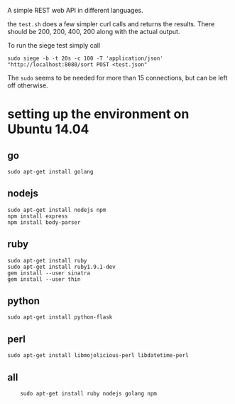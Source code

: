 A simple REST web API in different languages.

the `test.sh` does a few simpler curl calls and returns the results. There should be 200, 200, 400, 200 along with the actual output.

To run the siege test simply call

```shell
sudo siege -b -t 20s -c 100 -T 'application/json' "http://localhost:8080/sort POST <test.json"
```

The `sudo` seems to be needed for more than 15 connections, but can be left off otherwise.

# setting up the environment on Ubuntu 14.04

## go

```shell
sudo apt-get install golang
```

## nodejs

```shell
sudo apt-get install nodejs npm
npm install express
npm install body-parser
```

## ruby

```shell
sudo apt-get install ruby
sudo apt-get install ruby1.9.1-dev
gem install --user sinatra
gem install --user thin
```

## python

```shell
sudo apt-get install python-flask
```

## perl

```shell
sudo apt-get install libmojolicious-perl libdatetime-perl
```

## all

```shell
    sudo apt-get install ruby nodejs golang npm
```
